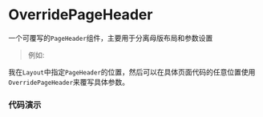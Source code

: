 # OverridePageHeader

一个可覆写的`PageHeader`组件，主要用于分离母版布局和参数设置

> 例如:

我在`Layout`中指定`PageHeader`的位置，然后可以在具体页面代码的任意位置使用`OverridePageHeader`来覆写具体参数。

### 代码演示

<AppCodebox 
  src="src/overridable-page-header/demo/index" 
  title="基本用法" 
  desc="通过OverridePageHeader的 Container, PageHeader 以及OverridePageHeader来组合使用。" 
/>



